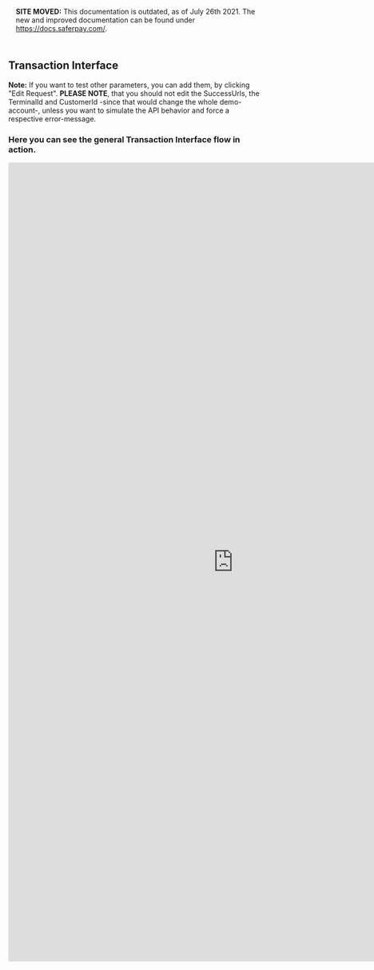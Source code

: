 <div class="warning" style="min-height: 75px;">
  <span class="glyphicon glyphicon-exclamation-sign" style="color: rgb(240, 169, 43);font-size: 55px;float: left;height: 75px;margin-right: 15px;margin-top: 0px;"></span>
  <p><strong>SITE MOVED:</strong> This documentation is outdated, as of July 26th 2021. The new and improved documentation can be found under <a href="https://docs.saferpay.com/home/integration-guide/introduction">https://docs.saferpay.com/</a>.</p>
</div>

## <a name="transactioninterface"></a> Transaction Interface

<div class="info">
  <p><strong>Note:</strong> If you want to test other parameters, you can add them, by clicking "Edit Request". <strong>PLEASE NOTE</strong>, that you should not edit the SuccessUrls, the TerminalId and CustomerId -since that would change the whole demo-account-, unless you want to simulate the API behavior and force a respective error-message.</p>
</div>

### Here you can see the general Transaction Interface flow in action.
<iframe id="frame" src='https://shop.saferpay.eu/saferpayintegration/initialize.php' style='height: 1600px; width: 900px; border: none; background-color: white;'></iframe>
